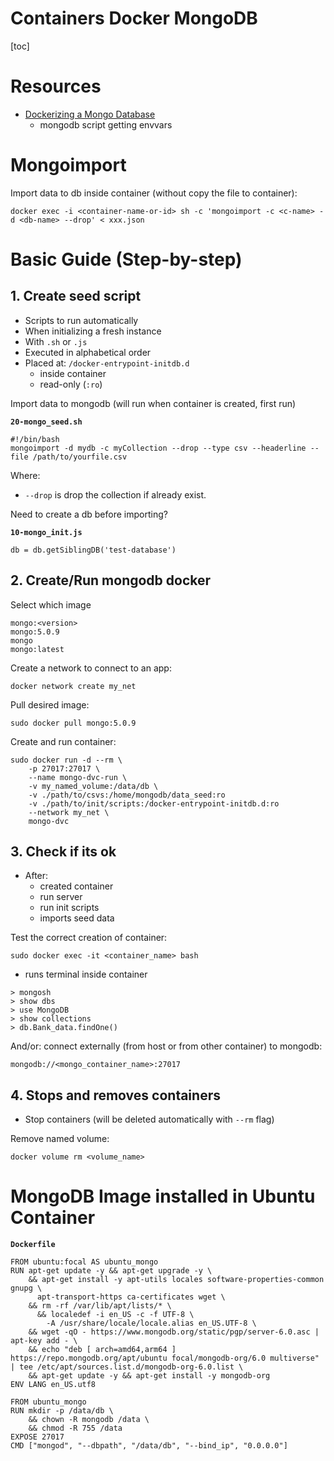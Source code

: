 # Containers Docker MongoDB

[toc]

# Resources

- [Dockerizing a Mongo Database](https://medium.com/swlh/dockerizing-a-mongo-database-ac8f8219a019)
    - mongodb script getting envvars

# Mongoimport

Import data to db inside container (without copy the file to container):

```
docker exec -i <container-name-or-id> sh -c 'mongoimport -c <c-name> -d <db-name> --drop' < xxx.json
```

# Basic Guide (Step-by-step)

## 1. Create seed script

- Scripts to run automatically
- When initializing a fresh instance
- With `.sh` or `.js`
- Executed in alphabetical order
- Placed at: `/docker-entrypoint-initdb.d`
    - inside container
    - read-only (`:ro`)

Import data to mongodb (will run when container is created, first run)

**`20-mongo_seed.sh`**
```
#!/bin/bash
mongoimport -d mydb -c myCollection --drop --type csv --headerline --file /path/to/yourfile.csv
```

Where:

- `--drop` is drop the collection if already exist.

Need to create a db before importing?

**`10-mongo_init.js`**
```
db = db.getSiblingDB('test-database')
```

## 2. Create/Run mongodb docker

Select which image

```
mongo:<version>
mongo:5.0.9
mongo
mongo:latest
```

Create a network to connect to an app:

```
docker network create my_net
```

Pull desired image:

```
sudo docker pull mongo:5.0.9
```

Create and run container:

```
sudo docker run -d --rm \
    -p 27017:27017 \
    --name mongo-dvc-run \
    -v my_named_volume:/data/db \
    -v ./path/to/csvs:/home/mongodb/data_seed:ro
    -v ./path/to/init/scripts:/docker-entrypoint-initdb.d:ro
    --network my_net \
    mongo-dvc
```

## 3. Check if its ok

- After:
    - created container
    - run server
    - run init scripts
    - imports seed data

Test the correct creation of container:

```
sudo docker exec -it <container_name> bash
```

- runs terminal inside container

```
> mongosh
> show dbs
> use MongoDB
> show collections
> db.Bank_data.findOne()
```

And/or: connect externally (from host or from other container) to mongodb:

```
mongodb://<mongo_container_name>:27017
```

## 4. Stops and removes containers

- Stop containers (will be deleted automatically with `--rm` flag)

Remove named volume:

```
docker volume rm <volume_name>
```

# MongoDB Image installed in Ubuntu Container

**`Dockerfile`**
```
FROM ubuntu:focal AS ubuntu_mongo
RUN apt-get update -y && apt-get upgrade -y \
    && apt-get install -y apt-utils locales software-properties-common gnupg \
      apt-transport-https ca-certificates wget \
    && rm -rf /var/lib/apt/lists/* \
	  && localedef -i en_US -c -f UTF-8 \
        -A /usr/share/locale/locale.alias en_US.UTF-8 \
    && wget -qO - https://www.mongodb.org/static/pgp/server-6.0.asc | apt-key add - \
    && echo "deb [ arch=amd64,arm64 ] https://repo.mongodb.org/apt/ubuntu focal/mongodb-org/6.0 multiverse" | tee /etc/apt/sources.list.d/mongodb-org-6.0.list \
    && apt-get update -y && apt-get install -y mongodb-org
ENV LANG en_US.utf8

FROM ubuntu_mongo
RUN mkdir -p /data/db \
    && chown -R mongodb /data \
    && chmod -R 755 /data
EXPOSE 27017
CMD ["mongod", "--dbpath", "/data/db", "--bind_ip", "0.0.0.0"]
```



